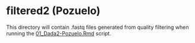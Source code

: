 # filtered2 (Pozuelo)

This directory will contain .fastq files generated from quality filtering when running the [01_Dada2-Pozuelo.Rmd](../../../../scripts/analysis-individual/Pozuelo-2015/01_Dada2-Pozuelo.Rmd) script.